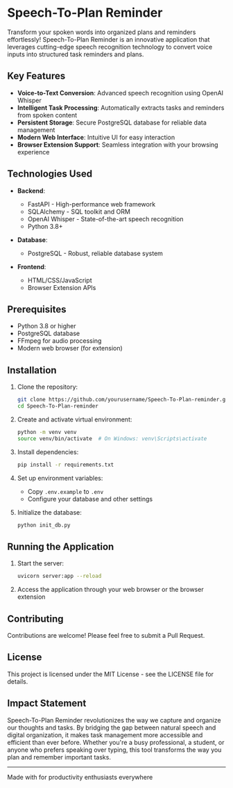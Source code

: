 # Speech-To-Plan Reminder 

Transform your spoken words into organized plans and reminders effortlessly! Speech-To-Plan Reminder is an innovative application that leverages cutting-edge speech recognition technology to convert voice inputs into structured task reminders and plans.

## Key Features

- **Voice-to-Text Conversion**: Advanced speech recognition using OpenAI Whisper
- **Intelligent Task Processing**: Automatically extracts tasks and reminders from spoken content
- **Persistent Storage**: Secure PostgreSQL database for reliable data management
- **Modern Web Interface**: Intuitive UI for easy interaction
- **Browser Extension Support**: Seamless integration with your browsing experience

## Technologies Used

- **Backend**:
  - FastAPI - High-performance web framework
  - SQLAlchemy - SQL toolkit and ORM
  - OpenAI Whisper - State-of-the-art speech recognition
  - Python 3.8+

- **Database**:
  - PostgreSQL - Robust, reliable database system

- **Frontend**:
  - HTML/CSS/JavaScript
  - Browser Extension APIs

## Prerequisites

- Python 3.8 or higher
- PostgreSQL database
- FFmpeg for audio processing
- Modern web browser (for extension)

## Installation

1. Clone the repository:
   ```bash
   git clone https://github.com/yourusername/Speech-To-Plan-reminder.git
   cd Speech-To-Plan-reminder
   ```

2. Create and activate virtual environment:
   ```bash
   python -m venv venv
   source venv/bin/activate  # On Windows: venv\Scripts\activate
   ```

3. Install dependencies:
   ```bash
   pip install -r requirements.txt
   ```

4. Set up environment variables:
   - Copy `.env.example` to `.env`
   - Configure your database and other settings

5. Initialize the database:
   ```bash
   python init_db.py
   ```

## Running the Application

1. Start the server:
   ```bash
   uvicorn server:app --reload
   ```

2. Access the application through your web browser or the browser extension

## Contributing

Contributions are welcome! Please feel free to submit a Pull Request.

## License

This project is licensed under the MIT License - see the LICENSE file for details.

## Impact Statement

Speech-To-Plan Reminder revolutionizes the way we capture and organize our thoughts and tasks. By bridging the gap between natural speech and digital organization, it makes task management more accessible and efficient than ever before. Whether you're a busy professional, a student, or anyone who prefers speaking over typing, this tool transforms the way you plan and remember important tasks.

---
Made with  for productivity enthusiasts everywhere
